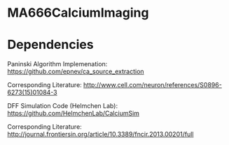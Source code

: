 # MA666CalciumImaging

# Dependencies
Paninski Algorithm Implemenation: https://github.com/epnev/ca_source_extraction

Corresponding Literature: http://www.cell.com/neuron/references/S0896-6273(15)01084-3


DFF Simulation Code (Helmchen Lab): https://github.com/HelmchenLab/CalciumSim

Corresponding Literature: http://journal.frontiersin.org/article/10.3389/fncir.2013.00201/full
